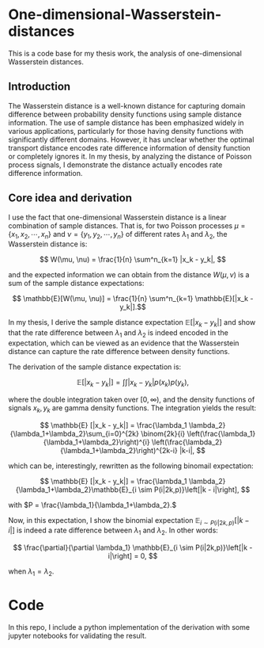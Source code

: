 # One-dimensional-Wasserstein-distances

This is a code base for my thesis work, the analysis of one-dimensional Wasserstein distances. 

## Introduction

The Wasserstein distance is a well-known distance for capturing domain difference between probability density functions using sample distance information. The use of sample distance has been emphasized widely in various applications, particularly for those having density functions with significantly different domains. However, it has unclear whether the optimal transport distance encodes rate difference information of density function or completely ignores it. In my thesis, by analyzing the distance of Poisson process signals, I demonstrate the distance actually encodes rate difference information.

## Core idea and derivation

I use the fact that one-dimensional Wasserstein distance is a linear combination of sample distances. That is, for two Poisson processes $\mu=\{x_1, x_2, \cdots, x_n\}$ and $\nu = \{y_1, y_2, \cdots, y_n\}$ of different rates $\lambda_1$ and $\lambda_2$, the Wasserstein distance is:

$$ W(\mu, \nu) = \frac{1}{n} \sum^n_{k=1} |x_k - y_k|, $$

and the expected information we can obtain from the distance $W(\mu, \nu)$ is a sum of the sample distance expectations:

$$ \mathbb{E}[W(\mu, \nu)] = \frac{1}{n} \sum^n_{k=1} \mathbb{E}[|x_k - y_k|].$$ 

In my thesis, I derive the sample distance expectation $\mathbb{E}[|x_k - y_k|]$ and show that the rate difference between $\lambda_1$ and $\lambda_2$ is indeed encoded in the expectation, which can be viewed as an evidence that the Wasserstein distance can capture the rate difference between density functions.

The derivation of the sample distance expectation is:

$$ \mathbb{E}[|x_k - y_k|] = \int \int |x_k - y_k| p(x_k) p(y_k), $$

where the double integration taken over $[0, \infty)$, and the density functions of signals $x_k, y_k$ are gamma density functions. The integration yields the result: 

$$ \mathbb{E} [|x_k - y_k|] = \frac{\lambda_1 \lambda_2}{\lambda_1+\lambda_2}\sum_{i=0}^{2k} \binom{2k}{i} \left(\frac{\lambda_1}{\lambda_1+\lambda_2}\right)^{i} \left(\frac{\lambda_2}{\lambda_1+\lambda_2}\right)^{2k-i} |k-i|, $$

which can be, interestingly, rewritten as the following binomail expectation:

$$ \mathbb{E} [|x_k - y_k|] = \frac{\lambda_1 \lambda_2}{\lambda_1+\lambda_2}\mathbb{E}_{i \sim P(i|2k,p)}\left[|k - i|\right], $$

with $P = \frac{\lambda_1}{\lambda_1+\lambda_2}.$

Now, in this expectation, I show the binomial expectation $\mathbb{E}_{i \sim P(i|2k,p)}\left[|k - i|\right]$ is indeed a rate difference between $\lambda_1$ and $\lambda_2$. In other words:

$$ \frac{\partial}{\partial \lambda_1} \mathbb{E}_{i \sim P(i|2k,p)}\left[|k - i|\right] = 0, $$

when $\lambda_1 = \lambda_2.$

# Code

In this repo, I include a python implementation of the derivation with some jupyter notebooks for validating the result.


